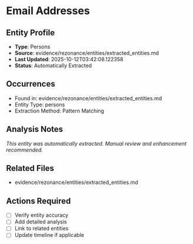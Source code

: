 # Email Addresses

## Entity Profile
- **Type**: Persons
- **Source**: evidence/rezonance/entities/extracted_entities.md
- **Last Updated**: 2025-10-12T03:42:08.122358
- **Status**: Automatically Extracted

## Occurrences
- Found in: evidence/rezonance/entities/extracted_entities.md
- Entity Type: persons
- Extraction Method: Pattern Matching

## Analysis Notes
*This entity was automatically extracted. Manual review and enhancement recommended.*

## Related Files
- evidence/rezonance/entities/extracted_entities.md

## Actions Required
- [ ] Verify entity accuracy
- [ ] Add detailed analysis
- [ ] Link to related entities
- [ ] Update timeline if applicable

